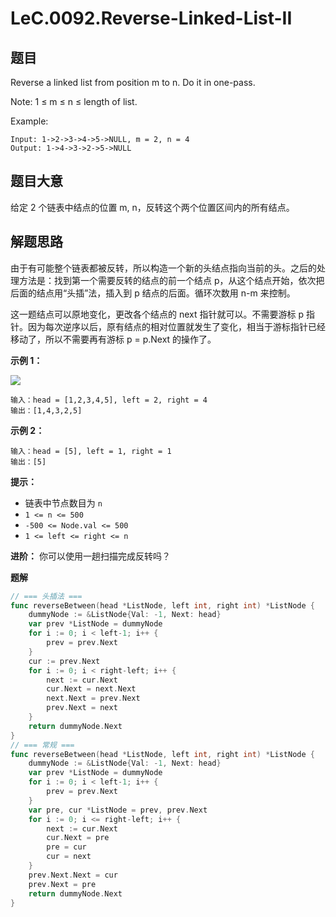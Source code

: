 # LeC.0092.Reverse-Linked-List-II

## 题目

Reverse a linked list from position m to n. Do it in one-pass.

Note: 1 ≤ m ≤ n ≤ length of list.

Example:

```
Input: 1->2->3->4->5->NULL, m = 2, n = 4
Output: 1->4->3->2->5->NULL
```

## 题目大意

给定 2 个链表中结点的位置 m, n，反转这个两个位置区间内的所有结点。

## 解题思路

由于有可能整个链表都被反转，所以构造一个新的头结点指向当前的头。之后的处理方法是：找到第一个需要反转的结点的前一个结点 p，从这个结点开始，依次把后面的结点用“头插”法，插入到 p 结点的后面。循环次数用 n-m 来控制。

这一题结点可以原地变化，更改各个结点的 next 指针就可以。不需要游标 p 指针。因为每次逆序以后，原有结点的相对位置就发生了变化，相当于游标指针已经移动了，所以不需要再有游标 p = p.Next 的操作了。

**示例 1：**

![](https://assets.leetcode.com/uploads/2021/02/19/rev2ex2.jpg)

```
输入：head = [1,2,3,4,5], left = 2, right = 4
输出：[1,4,3,2,5]
```

**示例 2：**

```
输入：head = [5], left = 1, right = 1
输出：[5]
```

**提示：**

- 链表中节点数目为 `n`
- `1 <= n <= 500`
- `-500 <= Node.val <= 500`
- `1 <= left <= right <= n`

**进阶：** 你可以使用一趟扫描完成反转吗？

**题解**

```go
// === 头插法 ===
func reverseBetween(head *ListNode, left int, right int) *ListNode {
    dummyNode := &ListNode{Val: -1, Next: head}
    var prev *ListNode = dummyNode
    for i := 0; i < left-1; i++ {
        prev = prev.Next
    }
    cur := prev.Next
    for i := 0; i < right-left; i++ {
        next := cur.Next
        cur.Next = next.Next
        next.Next = prev.Next
        prev.Next = next
    }
    return dummyNode.Next
}
// === 常规 ===
func reverseBetween(head *ListNode, left int, right int) *ListNode {
    dummyNode := &ListNode{Val: -1, Next: head}
    var prev *ListNode = dummyNode
    for i := 0; i < left-1; i++ {
        prev = prev.Next
    }
    var pre, cur *ListNode = prev, prev.Next
    for i := 0; i <= right-left; i++ {
        next := cur.Next
        cur.Next = pre
        pre = cur
        cur = next
    }
    prev.Next.Next = cur
    prev.Next = pre
    return dummyNode.Next
}
```
